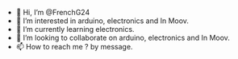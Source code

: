 - 👋 Hi, I’m @FrenchG24
- 👀 I’m interested in arduino, electronics and In Moov.
- 🌱 I’m currently learning electronics.
- 💞️ I’m looking to collaborate on arduino, electronics and In Moov.
- 📫 How to reach me ? by message.


<!---
FrenchG24/FrenchG24 is a ✨ special ✨ repository because its `README.md` (this file) appears on your GitHub profile.
You can click the Preview link to take a look at your changes.
--->
